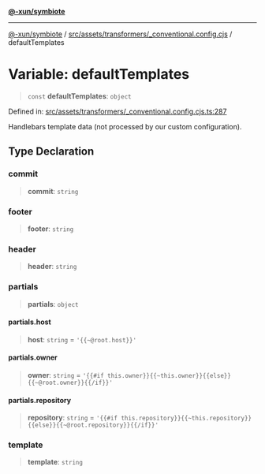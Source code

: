 [**@-xun/symbiote**](../../../../../README.md)

***

[@-xun/symbiote](../../../../../README.md) / [src/assets/transformers/\_conventional.config.cjs](../README.md) / defaultTemplates

# Variable: defaultTemplates

> `const` **defaultTemplates**: `object`

Defined in: [src/assets/transformers/\_conventional.config.cjs.ts:287](https://github.com/Xunnamius/symbiote/blob/b36b296d7ff1b66d1e0c5e11b10c0eb089462516/src/assets/transformers/_conventional.config.cjs.ts#L287)

Handlebars template data (not processed by our custom configuration).

## Type Declaration

### commit

> **commit**: `string`

### footer

> **footer**: `string`

### header

> **header**: `string`

### partials

> **partials**: `object`

#### partials.host

> **host**: `string` = `'{{~@root.host}}'`

#### partials.owner

> **owner**: `string` = `'{{#if this.owner}}{{~this.owner}}{{else}}{{~@root.owner}}{{/if}}'`

#### partials.repository

> **repository**: `string` = `'{{#if this.repository}}{{~this.repository}}{{else}}{{~@root.repository}}{{/if}}'`

### template

> **template**: `string`

